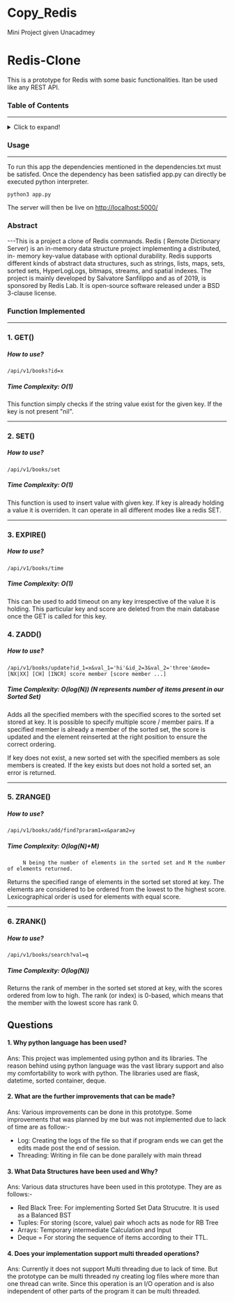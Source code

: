 # Copy_Redis
Mini Project given Unacadmey
# Redis-Clone
This is a prototype for Redis with some basic functionalities. Itan be used like any REST API. 
### Table of Contents
---
 <details>
   <summary>Click to expand!</summary>

   ##### Redis-Clone
   1. Usage
   2. Abstract
   3. Functions Implemented
      * GET()
      * SET()
      * EXPIRE()
      * ZADD()
      * ZRANGE()
      * ZRANK()
   4. Questions
 </details>
 
### Usage
---
 To run this app the dependencies mentioned in the dependencies.txt must be satisfed. 
Once the dependency has been satisfied app.py can directly be executed python interpreter. 

    python3 app.py
The server will then be live on [http://localhost:5000/](http://localhost:5000/)

### **Abstract**
---This is a  project a clone of Redis commands. Redis ( Remote Dictionary Server)  is an in-memory data structure project implementing a distributed, in- memory key-value database  with optional durability. Redis supports different kinds of abstract data structures, such as strings, lists, maps, sets, sorted sets, HyperLogLogs, bitmaps, streams, and spatial indexes. The project is mainly developed by Salvatore Sanfilippo and as of 2019, is sponsored by Redis Lab. It is open-source software released under a BSD 3-clause license.



### **Function Implemented**
---
### 1. GET()

##### How to use?

`/api/v1/books?id=x`

##### Time Complexity: O(1)

This function simply checks if the string value exist for the given key. If the key is not present "nil".

---
### 2. SET()

##### How to use?

`/api/v1/books/set`

##### Time Complexity: O(1)

This function is used to insert value with given key. If key is already holding a value it is overriden. It can operate in all different modes like a redis SET. 

---
### 3. EXPIRE()

##### How to use?

`/api/v1/books/time`

##### Time Complexity: O(1)

This can be used to add timeout on any key irrespective of the value it is holding. This particular key and score are deleted from the main database once the GET is called for this key.

### 4. ZADD()

##### How to use?

`/api/v1/books/update?id_1=x&val_1='hi'&id_2=3&val_2='three'&mode=[NX|XX] [CH] [INCR] score member [score member ...]`

##### Time Complexity: O(log(N)) (N represents number of items present in our Sorted Set)

Adds all the specified members with the specified scores to the sorted set stored at key. It is possible to specify multiple score / member pairs. If a specified member is already a member of the sorted set, the score is updated and the element reinserted at the right position to ensure the correct ordering.

If key does not exist, a new sorted set with the specified members as sole members is created. If the key exists but does not hold a sorted set, an error is returned. 

---
### 5. ZRANGE()

##### How to use?

`/api/v1/books/add/find?praram1=x&param2=y`

##### Time Complexity: O(log(N)+M)
		 N being the number of elements in the sorted set and M the number of elements returned.

Returns the specified range of elements in the sorted set stored at key. The elements are considered to be ordered from the lowest to the highest score. Lexicographical order is used for elements with equal score.

---
### 6. ZRANK()

##### How to use?

`/api/v1/books/search?val=q`

##### Time Complexity: O(log(N))

Returns the rank of member in the sorted set stored at key, with the scores ordered from low to high. The rank (or index) is 0-based, which means that the member with the lowest score has rank 0.


## Questions

#### 1. Why python language has been used?
Ans: This project was implemented using python and its libraries. The reason behind  using python language was the vast library support and also my comfortability to work with python. The libraries used are flask, datetime, sorted container, deque.

#### 2. What are the further improvements that can be made?
Ans: Various improvements can be done in this prototype. Some improvements that was planned by me but was not implemented due to lack of time are as follow:-
- Log: Creating the logs of the file so that if program ends we can get the edits made post the end of session.
- Threading: Writing in file can be done parallely with main thread 

#### 3. What Data Structures have been used and Why?
Ans: Various data structures have been used in this prototype. They are as follows:-
- Red Black Tree: For implementing Sorted Set Data Strucutre. It is used as a Balanced BST
- Tuples: For storing (score, value) pair whoch acts as node for RB Tree
- Arrays: Temporary intermediate Calculation and Input
- Deque = For storing the sequence of items according to their TTL.

#### 4. Does your implementation support multi threaded operations?
Ans: Currently it does not support Multi threading due to lack of time. But the prototype can be multi threaded ny creating log files where more than one thread can write. Since this operation is an I/O operation and is also independent of other parts of the program it can be multi threaded.
